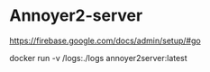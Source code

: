 # Annoyer2-server


https://firebase.google.com/docs/admin/setup/#go

docker run -v /logs:./logs annoyer2server:latest


